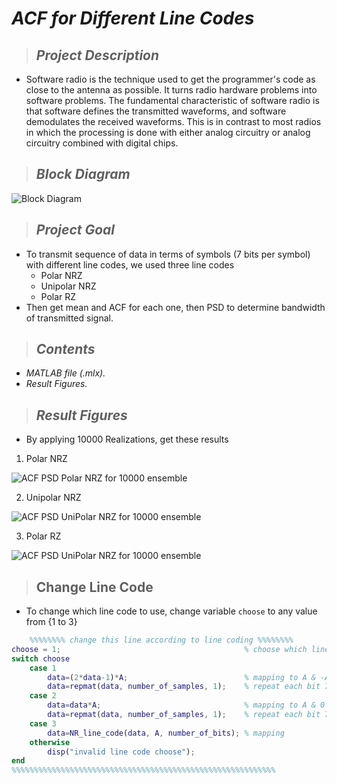 # _**ACF for Different Line Codes**_
> ## _Project Description_
   * Software radio is the technique used to get the programmer's code as close to the antenna
as possible. It turns radio hardware problems into software problems. The fundamental
characteristic of software radio is that software defines the transmitted waveforms, and
software demodulates the received waveforms. This is in contrast to most radios in which
the processing is done with either analog circuitry or analog circuitry combined with
digital chips.
> ## _Block Diagram_
![Block Diagram](https://user-images.githubusercontent.com/67025780/230783773-4174e52e-9d23-4bc8-9a6e-3d2b5ba25923.jpeg)

> ## _Project Goal_
* To transmit sequence of data in terms of symbols (7 bits per symbol) with different line codes, we used three line codes
    * Polar NRZ
    * Unipolar NRZ
    * Polar RZ
* Then get mean and ACF for each one, then PSD to determine bandwidth of transmitted signal.

> ## _Contents_
   * _MATLAB file (.mlx)._
   * _Result Figures._

> ## _Result Figures_
* By applying 10000 Realizations, get these results
1. Polar NRZ

![ACF   PSD Polar NRZ for 10000 ensemble](https://user-images.githubusercontent.com/67025780/230786527-0d4acd7b-ac61-47cc-a00a-1a6ffa94b4a3.png)




2. Unipolar NRZ


![ACF   PSD UniPolar NRZ for 10000 ensemble](https://user-images.githubusercontent.com/67025780/230786811-c3c4d177-ca32-4ebc-89c8-8f77000d1c29.png)




3. Polar RZ


![ACF   PSD UniPolar NRZ for 10000 ensemble](https://user-images.githubusercontent.com/67025780/230786811-c3c4d177-ca32-4ebc-89c8-8f77000d1c29.png)



> ## __Change Line Code__
* To change which line code to use, change variable ``choose`` to any value from {1 to 3}
```MATLAB
    %%%%%%%% change this line according to line coding %%%%%%%%
choose = 1;                                         % choose which line code to use (1. polar NRZ, 2. unipolar NRZ, 3. polar RZ)
switch choose
    case 1
        data=(2*data-1)*A;                          % mapping to A & -A (Polar NRZ)
        data=repmat(data, number_of_samples, 1);    % repeat each bit 7 times to sample DAC every 10ms
    case 2
        data=data*A;                                % mapping to A & 0  (Unipolar NRZ)
        data=repmat(data, number_of_samples, 1);    % repeat each bit 7 times to sample DAC every 10ms    
    case 3
        data=NR_line_code(data, A, number_of_bits); % mapping           (Polar RZ)
    otherwise
        disp("invalid line code choose");
end
%%%%%%%%%%%%%%%%%%%%%%%%%%%%%%%%%%%%%%%%%%%%%%%%%%%%%%%%%%%
```


